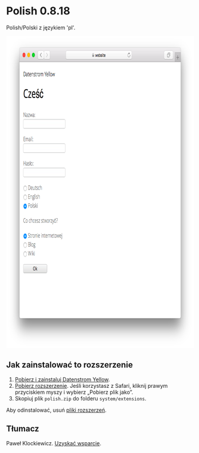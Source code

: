 Polish 0.8.18
=============
Polish/Polski z językiem 'pl'.

<p align="center"><img src="polish-screenshot.png?raw=true" width="795" height="836" alt="Screenshot"></p>

## Jak zainstalować to rozszerzenie

1. [Pobierz i zainstaluj Datenstrom Yellow](https://github.com/datenstrom/yellow/).
2. [Pobierz rozszerzenie](https://github.com/datenstrom/yellow-extensions/raw/master/zip/polish.zip). Jeśli korzystasz z Safari, kliknij prawym przyciskiem myszy i wybierz „Pobierz plik jako”.
3. Skopiuj plik `polish.zip` do folderu `system/extensions`.

Aby odinstalować, usuń [pliki rozszerzeń](extension.ini).

## Tłumacz

Paweł Klockiewicz. [Uzyskać wsparcie](https://datenstrom.se/yellow/help/).
